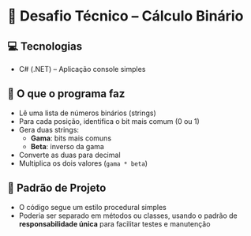 # 🚀 Desafio Técnico – Cálculo Binário

## 💻 Tecnologias

- C# (.NET) – Aplicação console simples

## 🧠 O que o programa faz

- Lê uma lista de números binários (strings)
- Para cada posição, identifica o bit mais comum (0 ou 1)
- Gera duas strings:
  - **Gama**: bits mais comuns
  - **Beta**: inverso da gama
- Converte as duas para decimal
- Multiplica os dois valores (`gama * beta`)

## 🧱 Padrão de Projeto

- O código segue um estilo procedural simples
- Poderia ser separado em métodos ou classes, usando o padrão de **responsabilidade única** para facilitar testes e manutenção
